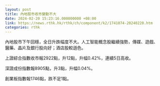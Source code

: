```yaml
---
layout: post
title: 內地股市收市變動不大
date: 2024-02-20 15:23:16.000000000 +08:00
link: https://news.rthk.hk/rthk/ch/component/k2/1741074-20240220.htm
categories: rthk
---
```


內地股市下午回穩，全日升跌幅度不大。人工智能概念股繼續強勢，傳媒、遊戲、醫藥、晶片及銀行股向好；酒店股較遜色。

上證綜合指數收市報2922點，升12點，升幅0.42%，連續5日高收。

深證成份指數報8905點，升3點，升幅0.04%。

創業板指數報1746點，跌不足1點。
